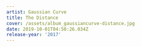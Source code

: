 ```yaml
---
artist: Gaussian Curve
title: The Distance
cover: /assets/album_gaussiancurve-distance.jpg
date: 2019-10-01T04:50:26.034Z
release-year: '2017'
---
```


